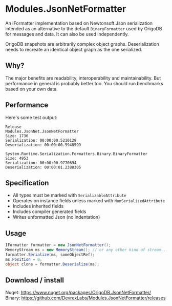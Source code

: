 Modules.JsonNetFormatter
=====================
An IFormatter implementation based on Newtonsoft.Json serialization intended as an alternative to the default `BinaryFormatter` used by OrigoDB for messages and data. It can also be used independently.

OrigoDB snapshots are arbitrarily complex object graphs. Deserialization needs to recreate an identical object graph as the one serialized.

## Why?
The major benefits are readability, interoperability and maintainability. But performance in general is probably better too. You should run benchmarks based on your own data.

## Performance
Here's some test output:
```
Release
Modules.JsonNet.JsonNetFormatter
Size: 1736
Serialization: 00:00:00.5210129
Deserialization: 00:00:00.5948599

System.Runtime.Serialization.Formatters.Binary.BinaryFormatter
Size: 4953
Serialization: 00:00:00.9770694
Deserialization: 00:00:01.2388305
```

## Specification
* All types must be marked with `SerializableAttribute`
* Operates on instance fields unless marked with `NonSerializedAttribute`
* Includes inherited fields
* Includes compiler generated fields
* Writes unformatted Json (no indentation)

## Usage

```csharp
IFormatter formatter = new JsonNetFormatter();
MemoryStream ms = new MemoryStream(); // or any other kind of stream...
formatter.Serialize(ms, someObjectRef);
ms.Position = 0;
object clone = formatter.Deserialize(ms);
```
## Download / install
Nuget: https://www.nuget.org/packages/OrigoDB.JsonNetFormatter/
Binary: https://github.com/DevrexLabs/Modules.JsonNetFormatter/releases